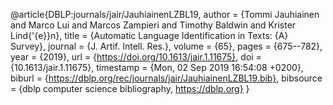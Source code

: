 @article{DBLP:journals/jair/JauhiainenLZBL19,
  author    = {Tommi Jauhiainen and
               Marco Lui and
               Marcos Zampieri and
               Timothy Baldwin and
               Krister Lind{\'{e}}n},
  title     = {Automatic Language Identification in Texts: {A} Survey},
  journal   = {J. Artif. Intell. Res.},
  volume    = {65},
  pages     = {675--782},
  year      = {2019},
  url       = {https://doi.org/10.1613/jair.1.11675},
  doi       = {10.1613/jair.1.11675},
  timestamp = {Mon, 02 Sep 2019 16:54:08 +0200},
  biburl    = {https://dblp.org/rec/journals/jair/JauhiainenLZBL19.bib},
  bibsource = {dblp computer science bibliography, https://dblp.org}
}